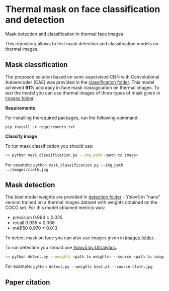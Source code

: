 # Thermal mask on face classification and detection
Mask detection and classification in thermal face images




This repository allows to test mask detection and classification models on thermal images.


## Mask classification
The proposed solution based on semi-supervised CNN with Convolutional Autoencoder (CAE) was provided in the [classification folder](https://github.com/natkowalczyk/thermal-mask-classification-and-detection/tree/main/classification). This model achieved **91%** accuracy in face mask classigication on thermal images.
To test the model you can use thermal images of three types of mask given in [images folder](https://github.com/natkowalczyk/thermal-mask-classification-and-detection/tree/main/images).

**Requirements**

For installing therequired packages, run the following command:

```
pip install -r requirements.txt
```

**Classify image**

To run mask classification you should use:
```bash
>> python mask_classification.py --img_path <path to image>
```

For example:
`python mask_classification.py --img_path ../images/cloth.jpg`



## Mask detection
The best model weights are provided in [detection folder](https://github.com/natkowalczyk/thermal-mask-classification-and-detection/tree/main/detection) - Yolov5 in "nano" version trained on a thermal images dataset with weights obtained on the COCO set. For this model obtained metrics was:
- precision 0.964 ± 0.025
- recall    0.935 ± 0.006 
- mAP50     0.970 ± 0.013

To detect mask on face you can also use images given in [images folder](https://github.com/natkowalczyk/thermal-mask-classification-and-detection/tree/main/images).

To run detection you should use [Yolov5 by Ultralytics](https://github.com/ultralytics/yolov5).
```bash
>> python detect.py --weights <path to weights> --source <path to image>
```

For example:
`python detect.py --weights best.pt --source cloth.jpg`



## Paper citation
